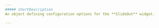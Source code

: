 ```yaml
---
##### shortDescription
An object defining configuration options for the **SlideOut** widget.

---
```

